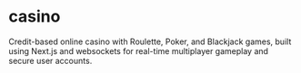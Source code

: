 # casino
Credit-based online casino with Roulette, Poker, and Blackjack games, built using Next.js and websockets for real-time multiplayer gameplay and secure user accounts.
